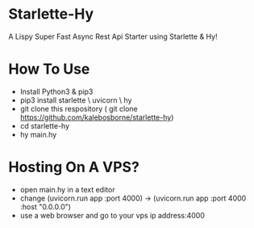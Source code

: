 # Starlette-Hy
A Lispy Super Fast Async Rest Api Starter using Starlette &amp; Hy!

# How To Use
- Install Python3 & pip3
- pip3 install starlette \ uvicorn \ hy
- git clone this respository ( git clone https://github.com/kalebosborne/starlette-hy)
- cd starlette-hy
- hy main.hy

# Hosting On A VPS?
- open main.hy in a text editor
- change (uvicorn.run app :port 4000) -> (uvicorn.run app :port 4000 :host "0.0.0.0")
- use a web browser and go to your vps ip address:4000
